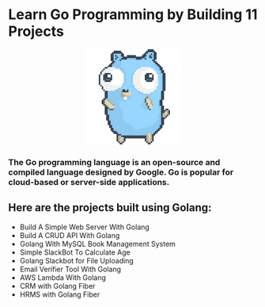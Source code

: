 # Learn Go Programming by Building 11 Projects

<div align="center">
  <img src="./golang.gif"/>
</div>

### The Go programming language is an open-source and compiled language designed by Google. Go is popular for cloud-based or server-side applications.

## Here are the projects built using Golang:

-    Build A Simple Web Server With Golang
-    Build A CRUD API With Golang
-    Golang With MySQL Book Management System
-    Simple SlackBot To Calculate Age
-    Golang Slackbot for File Uploading
-    Email Verifier Tool With Golang
-    AWS Lambda With Golang
-    CRM with Golang Fiber
-    HRMS with Golang Fiber
